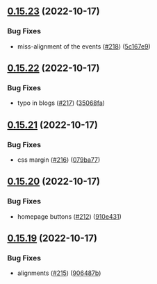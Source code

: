 ## [0.15.23](https://github.com/thecyberworld/thecyberhub.org/compare/v0.15.22...v0.15.23) (2022-10-17)


### Bug Fixes

* miss-alignment of the events ([#218](https://github.com/thecyberworld/thecyberhub.org/issues/218)) ([5c167e9](https://github.com/thecyberworld/thecyberhub.org/commit/5c167e99286293361efd6609f58cd1f6efc1c567))



## [0.15.22](https://github.com/thecyberworld/thecyberhub.org/compare/v0.15.21...v0.15.22) (2022-10-17)


### Bug Fixes

* typo in blogs ([#217](https://github.com/thecyberworld/thecyberhub.org/issues/217)) ([35068fa](https://github.com/thecyberworld/thecyberhub.org/commit/35068fa07d805c5ca2c6db075bf546250b17a935))



## [0.15.21](https://github.com/thecyberworld/thecyberhub.org/compare/v0.15.20...v0.15.21) (2022-10-17)


### Bug Fixes

* css margin ([#216](https://github.com/thecyberworld/thecyberhub.org/issues/216)) ([079ba77](https://github.com/thecyberworld/thecyberhub.org/commit/079ba77fddf55a0dda41d3430a517677e6e3a4bc))



## [0.15.20](https://github.com/thecyberworld/thecyberhub.org/compare/v0.15.19...v0.15.20) (2022-10-17)


### Bug Fixes

* homepage buttons ([#212](https://github.com/thecyberworld/thecyberhub.org/issues/212)) ([910e431](https://github.com/thecyberworld/thecyberhub.org/commit/910e43149c231770feab8fd86effd6653b3dd782))



## [0.15.19](https://github.com/thecyberworld/thecyberhub.org/compare/v0.15.18...v0.15.19) (2022-10-17)


### Bug Fixes

* alignments ([#215](https://github.com/thecyberworld/thecyberhub.org/issues/215)) ([906487b](https://github.com/thecyberworld/thecyberhub.org/commit/906487b3f069c0ff6437f4ab0b9cb4a700dc2b52))



